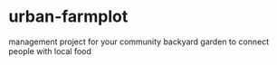 # urban-farmplot
management project for your community backyard garden to connect people with local food
